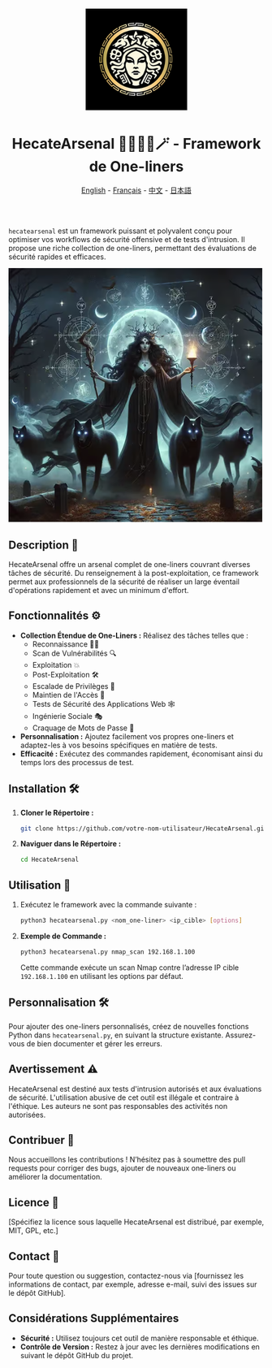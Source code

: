 <h1 align="center">
  <img src="img/HecateArsenal_logo.png" alt="HecateArsenal" width="200px">
  <br>
</h1>

<h1 align="center">
    HecateArsenal 🧙🏻‍♀️🔮🪄 - Framework de One-liners
</h1>
    <p align="center">
  <a href="https://github.com/Orangiuss/HecateArsenal/blob/main/README.md">English</a> 
    -
  <a href="https://github.com/Orangiuss/HecateArsenal/blob/main/README_FR.md">Français</a>
    -
  <a href="https://github.com/Orangiuss/HecateArsenal/blob/main/README_CN.md">中文</a>
    -
  <a href="https://github.com/Orangiuss/HecateArsenal/blob/main/README_JP.md">日本語</a>
    </p>
<br>
<br>

`hecatearsenal` est un framework puissant et polyvalent conçu pour optimiser vos workflows de sécurité offensive et de tests d'intrusion. Il propose une riche collection de one-liners, permettant des évaluations de sécurité rapides et efficaces.

![HecateArsenal](img/HecateArsenal.png)

## Description 📝

HecateArsenal offre un arsenal complet de one-liners couvrant diverses tâches de sécurité. Du renseignement à la post-exploitation, ce framework permet aux professionnels de la sécurité de réaliser un large éventail d'opérations rapidement et avec un minimum d'effort.

## Fonctionnalités ⚙️

- **Collection Étendue de One-Liners :** Réalisez des tâches telles que :
  - Reconnaissance 🕵️‍♀️
  - Scan de Vulnérabilités 🔍
  - Exploitation 💥
  - Post-Exploitation 🛠️
  - Escalade de Privilèges 👑
  - Maintien de l'Accès 🔐
  - Tests de Sécurité des Applications Web 🕸️
  <!-- - Évaluations de la Sécurité des Réseaux Sans Fil 📡 -->
  - Ingénierie Sociale 🎭
  - Craquage de Mots de Passe 🔑
- **Personnalisation :** Ajoutez facilement vos propres one-liners et adaptez-les à vos besoins spécifiques en matière de tests.
- **Efficacité :** Exécutez des commandes rapidement, économisant ainsi du temps lors des processus de test.

## Installation 🛠️

1. **Cloner le Répertoire :**

    ```bash
    git clone https://github.com/votre-nom-utilisateur/HecateArsenal.git
    ```

2. **Naviguer dans le Répertoire :**

    ```bash
    cd HecateArsenal
    ```

## Utilisation 🚀

1. Exécutez le framework avec la commande suivante :

    ```bash
    python3 hecatearsenal.py <nom_one-liner> <ip_cible> [options]
    ```

2. **Exemple de Commande :**

    ```bash
    python3 hecatearsenal.py nmap_scan 192.168.1.100
    ```

    Cette commande exécute un scan Nmap contre l’adresse IP cible `192.168.1.100` en utilisant les options par défaut.

## Personnalisation 🛠️

Pour ajouter des one-liners personnalisés, créez de nouvelles fonctions Python dans `hecatearsenal.py`, en suivant la structure existante. Assurez-vous de bien documenter et gérer les erreurs.

## Avertissement ⚠️

HecateArsenal est destiné aux tests d'intrusion autorisés et aux évaluations de sécurité. L'utilisation abusive de cet outil est illégale et contraire à l'éthique. Les auteurs ne sont pas responsables des activités non autorisées.

## Contribuer 🤝

Nous accueillons les contributions ! N’hésitez pas à soumettre des pull requests pour corriger des bugs, ajouter de nouveaux one-liners ou améliorer la documentation.

## Licence 📜

[Spécifiez la licence sous laquelle HecateArsenal est distribué, par exemple, MIT, GPL, etc.]

## Contact 📧

Pour toute question ou suggestion, contactez-nous via [fournissez les informations de contact, par exemple, adresse e-mail, suivi des issues sur le dépôt GitHub].

## Considérations Supplémentaires

- **Sécurité :** Utilisez toujours cet outil de manière responsable et éthique.
- **Contrôle de Version :** Restez à jour avec les dernières modifications en suivant le dépôt GitHub du projet.
